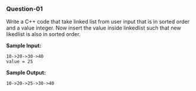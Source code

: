 ### Question-01

Write a C++ code that take linked list from user input that is in sorted order and a value integer.
Now insert the value inside linkedlist such that new likedlist is also in sorted order.

**Sample Input:**

```
10->20->30->40
value = 25
```

**Sample Output:**

```
10->20->25->30->40
```
